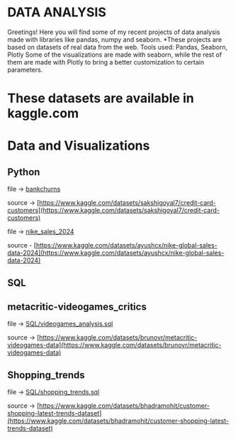 # DATA ANALYSIS
Greetings!
Here you will find some of my recent projects of data analysis made with libraries like pandas, numpy and seaborn.
*These projects are based on datasets of real data from the web.
Tools used: Pandas, Seaborn, Plotly
Some of the visualizations are made with seaborn, while the rest of them are made with
Plotly to bring a better customization to certain parameters. 
 # These datasets are available in kaggle.com 



 # Data and Visualizations
 ## Python 
 file -> [bankchurns](Python/data_analysis_visualizations/bankchurns.ipynb)
 
 source -> [https://www.kaggle.com/datasets/sakshigoyal7/credit-card-customers](https://www.kaggle.com/datasets/sakshigoyal7/credit-card-customers)
 

 file -> [nike_sales_2024](Python/data_analysis_visualizations/nike_sales_2024.ipynb)

 
 source - [https://www.kaggle.com/datasets/ayushcx/nike-global-sales-data-2024](https://www.kaggle.com/datasets/ayushcx/nike-global-sales-data-2024)

 
 



 
## SQL

## metacritic-videogames_critics


file -> [SQL/videogames_analysis.sql](SQL/videogames_analysis.sql)

source -> [https://www.kaggle.com/datasets/brunovr/metacritic-videogames-data](https://www.kaggle.com/datasets/brunovr/metacritic-videogames-data)

## Shopping_trends 



file -> [SQL/shopping_trends.sql](SQL/shopping_trends.sql)

source -> [https://www.kaggle.com/datasets/bhadramohit/customer-shopping-latest-trends-dataset](https://www.kaggle.com/datasets/bhadramohit/customer-shopping-latest-trends-dataset)






 
  

 





 


